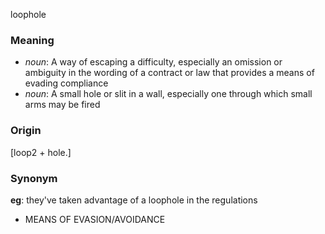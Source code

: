 loophole
### Meaning
+ _noun_: A way of escaping a difficulty, especially an omission or ambiguity in the wording of a contract or law that provides a means of evading compliance
+ _noun_: A small hole or slit in a wall, especially one through which small arms may be fired

### Origin

[loop2 + hole.]

### Synonym

__eg__: they've taken advantage of a loophole in the regulations

+ MEANS OF EVASION/AVOIDANCE


